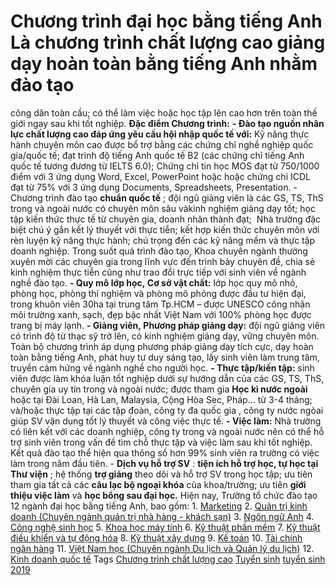 
# Chương trình đại học bằng tiếng Anh Là chương trình chất lượng cao giảng dạy hoàn toàn bằng tiếng Anh nhằm đào tạo
công dân toàn cầu; có thể làm việc hoặc học tập lên cao hơn trên toàn thế giới
ngay sau khi tốt nghiệp.
 **Đặc điểm Chương trình:**
 **- Đào tạo nguồn nhân lực chất lượng cao đáp ứng yêu cầu hội nhập quốc tế
với:** Kỹ năng thực hành chuyên môn cao được bổ trợ bằng các chứng chỉ nghề
nghiệp quốc gia/quốc tế; đạt trình độ tiếng Anh quốc tế B2 (các chứng chỉ tiếng
Anh quốc tế tương đương từ IELTS 6.0); Chứng chỉ tin học MOS đạt từ 750/1000
điểm với 3 ứng dụng Word, Excel, PowerPoint hoặc hoặc chứng chỉ ICDL đạt từ 75%
với 3 ứng dụng Documents, Spreadsheets, Presentation. - Chương trình đào tạo  **chuẩn quốc tế** ; đội ngũ giảng viên là các GS,
TS, ThS trong và ngoài nước có chuyên môn sâu vàkinh nghiệm giảng dạy tốt; học
tập kiến thức thực tế từ chuyên gia, doanh nhân thành đạt;  Nhà trường đặc biệt
chú ý gắn kết lý thuyết với thực tiễn; kết hợp kiến thức chuyên môn với rèn
luyện kỹ năng thực hành; chú trọng đến các kỹ năng mềm và thực tập doanh nghiệp.
Trong suốt quá trình đào tạo, Khoa chuyên ngành thường xuyên mời các chuyên gia
trong lĩnh vực đến trình bày chuyên đề, chia sẻ kinh nghiệm thực tiễn cũng như
trao đổi trực tiếp với sinh viên về ngành nghề đào tạo.
 **- Quy mô lớp học, Cơ sở vật chất:** lớp học quy mô nhỏ, phòng học, phòng
thí nghiệm và phòng mô phỏng được đầu tư hiện đại, trong khuôn viên 30ha tại
trung tâm Tp.HCM – được UNESCO công nhận môi trường xanh, sạch, đẹp bậc nhất
Việt Nam với 100% phòng học được trang bị máy lạnh.
 **- Giảng viên, Phương pháp giảng dạy:** đội ngũ giảng viên có trình độ từ
thạc sỹ trở lên, có kinh nghiệm giảng dạy, vững chuyên môn. Toàn bộ chương trình
áp dụng phương pháp giảng dạy tích cực, dạy hoàn toàn bằng tiếng Anh, phát huy
tư duy sáng tạo, lấy sinh viên làm trung tâm, truyền cảm hứng về ngành nghề cho
người học.
 **- Thực tập/kiến tập:** sinh viên được làm khóa luận tốt nghiệp dưới sự
hướng dẫn của các GS, TS, ThS, chuyên gia uy tín trong và ngoài nước; được tham
gia  **Học kì nước ngoài** hoặc tại Đài Loan, Hà Lan, Malaysia, Cộng Hòa Sec,
Pháp… từ 3-4 tháng; và/hoặc thực tập tại các tập đoàn, công ty đa quốc gia ,
công ty nước ngòai giúp SV vận dụng tốt lý thuyết và công việc thực tế.
 **- Việc làm:** Nhà trường có liên kết với các doanh nghiệp, công ty trong và
ngoài nước nên có thể hỗ trợ sinh viên trong vấn đề tìm chỗ thực tập và việc làm
sau khi tốt nghiệp. Kết quả đào tạo thể hiện qua thông số hơn 99% sinh viên ra
trường có việc làm trong năm đầu tiên. -  **Dịch vụ hỗ trợ SV** :  **tiện ích hỗ trợ học, tự học tại Thư viện**
; hệ thống  **trợ giảng** theo dõi và hỗ trợ SV trong học tập; ưu tiên tham
gia tất cả các  **câu lạc bộ ngoại khóa** của khoa/trường; ưu tiên  **giới
thiệu việc làm** và  **học bổng sau đại học.** Hiện nay, Trường tổ chức đào tạo 12 ngành đại học bằng tiếng Anh, bao gồm: 1.  [Marketing](/dai-hoc/nganh-hoc/marketing) 2.  [Quản trị kinh doanh (Chuyên ngành quản trị nhà hàng - khách
sạn)](/dai-hoc/nganh-hoc/quan-tri-kinh-doanh-chuyen-nganh-quan-tri-nha-hang-khach-san) 3.  [Ngôn ngữ Anh](/dai-hoc/nganh-hoc/ngon-ngu-anh) 4.  [Công nghệ sinh học](/dai-hoc/nganh-hoc/cong-nghe-sinh-hoc) 5.  [Khoa học máy tính](/dai-hoc/nganh-hoc/khoa-hoc-may-tinh) 6.  [Kỹ thuật phần mềm](/dai-hoc/nganh-hoc/ky-thuat-phan-mem) 7.  [Kỹ thuật điều khiển và tự động
hóa](/dai-hoc/nganh-hoc/ky-thuat-dieu-khien-va-tu-dong-hoa) 8.  [Kỹ thuật xây dựng](/dai-hoc/nganh-hoc/ky-thuat-xay-dung) 9.  [Kế toán](/dai-hoc/nganh-hoc/ke-toan) 10.  [Tài chính ngân hàng](/dai-hoc/nganh-hoc/tai-chinh-ngan-hang) 11.  [Việt Nam học (Chuyên ngành Du lịch và Quản lý du
lịch)](/dai-hoc/nganh-hoc/viet-nam-hoc-chuyen-nganh-du-lich-va-quan-ly-du-lich) 12.  [Kinh doanh quốc tế](/dai-hoc/nganh-hoc/kinh-doanh-quoc-te)
 Tags [Chương trình chất lượng cao](/taxonomy/term/213) 
[Tuyển sinh](/taxonomy/term/46) 
[tuyển sinh 2019](/taxonomy/term/161) 
